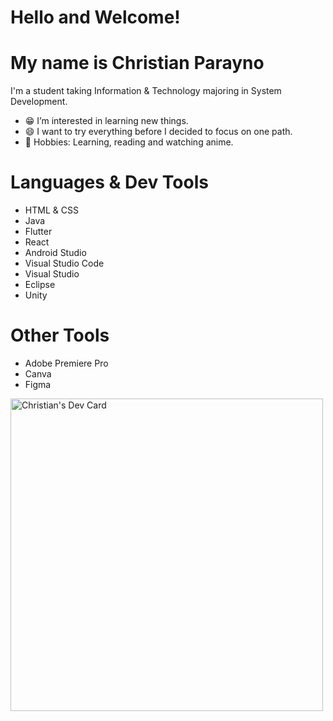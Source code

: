 # Hello and Welcome!
# My name is Christian Parayno

I'm a student taking Information & Technology majoring in System Development.

- :grin: I’m interested in learning new things.
- :smile: I want to try everything before I decided to focus on one path.
- 🎯 Hobbies: Learning, reading and watching anime.

# Languages & Dev Tools
- HTML & CSS
- Java
- Flutter
- React
- Android Studio
- Visual Studio Code
- Visual Studio
- Eclipse
- Unity

# Other Tools
- Adobe Premiere Pro
- Canva
- Figma

<a href="https://app.daily.dev/junmoxie"><img src="https://api.daily.dev/devcards/v2/3iDe8hr5APSfb2vcOn9v6.png?r=89k&type=wide" width="500" alt="Christian's Dev Card"/></a>
